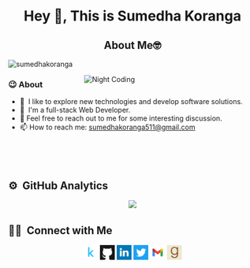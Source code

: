 <h1 align='center'>Hey 👋, This is Sumedha Koranga</h1>
<p align = 'center'> 
<h2 align='center'>About Me🤓</h2>
<!-- <p align='center'>I am a final-year engineering student at GBPUAT. In recent months, I have gained significant knowledge of Data Science and am currently participating in some related competitions to showcase my talent and gain experience. I have completed a 2-month internship at KLA Foods. -->
<p align="left"> <img src="https://komarev.com/ghpvc/?username=sumedhakoranga" alt="sumedhakoranga" /> </p>

<img alt="Night Coding" src="https://user-images.githubusercontent.com/74038190/212750155-3ceddfbd-19d3-40a3-87af-8d329c8323c4.gif" align="right" width="350"/>

### 😉 About

<!-- - 🔭 I’m currently working on ... -->

- 🌱 &nbsp;I like to explore new technologies and develop software solutions.
- 👯 &nbsp;I'm a full-stack Web Developer.
- 💬&nbsp;Feel free to reach out to me for some interesting discussion.
- 📫 How to reach me: sumedhakoranga511@gmail.com
<!-- - 😄 Pronouns: ... -->
<!-- - ⚡ Fun fact: -->

&emsp;
<!--
<p align="center">
 <img src="https://github.com/devicons/devicon/blob/master/icons/python/python-original.svg" alt="Python" width="40" height="40"/>
 <img src="https://github.com/devicons/devicon/blob/master/icons/git/git-original.svg" alt="Git" width="40" height="40"/>
 <img src="https://github.com/devicons/devicon/blob/master/icons/mysql/mysql-original.svg" alt="MySQL" width="40" height="40"/>
</p>
-->
&emsp;

## ⚙️ &nbsp;GitHub Analytics

<p align="center">
<a href="https://github.com/sumedhakoranga">
  <img height="180em" src="https://github-readme-stats.vercel.app/api?username=sumedhakoranga&count_private=true&show_icons=true&include_all_commits=true&theme=algolia"/>
</a>
</p>

## 🤝🏻 &nbsp;Connect with Me
<p align = 'center'>
 <a href = https://www.kaggle.com/sumedhakoranga target='_blank'> <img src=https://github.com/edent/SuperTinyIcons/blob/master/images/svg/kaggle.svg height='30' weight='30'/></a>
 <a href = https://github.com/sumedhakoranga target='_blank'> <img src=https://github.com/edent/SuperTinyIcons/blob/master/images/svg/github.svg height='30' weight='30'/></a>
<a href = https://www.linkedin.com/in/sumedhakoranga/ target='_blank'> <img src=https://github.com/edent/SuperTinyIcons/blob/master/images/svg/linkedin.svg height='30' weight='30'/></a> 
<a href = https://twitter.com/sumedhakoranga target='_blank'> <img src=https://github.com/edent/SuperTinyIcons/blob/master/images/svg/twitter.svg height='30' weight='30'/></a>
<a href="mailto:sumedhakoranga511@gmail.com" target="_blank"><img src=https://github.com/edent/SuperTinyIcons/blob/master/images/svg/gmail.svg height='30' weight='30'/></a>
<a href="https://www.goodreads.com/sumedhakoranga" target="_blank"><img src=https://github.com/edent/SuperTinyIcons/blob/master/images/svg/goodreads.svg height='30' weight='30'/></a>
</p>

<!-- <img align="right" src="https://github-readme-stats.vercel.app/api/top-langs/?username=sumedhakoranga&theme=calm"> -->

<!-- ![Most Used Languages](https://github-readme-stats.vercel.app/api/top-langs/?username=sumedhakoranga&theme=calm) -->
